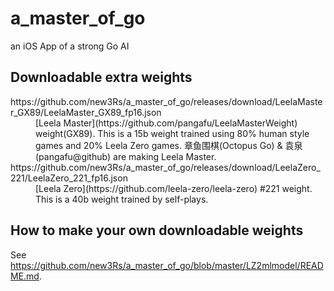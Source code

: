 # a_master_of_go
an iOS App of a strong Go AI

## Downloadable extra weights
<dl>
<dt>https://github.com/new3Rs/a_master_of_go/releases/download/LeelaMaster_GX89/LeelaMaster_GX89_fp16.json</dt>
<dd>[Leela Master](https://github.com/pangafu/LeelaMasterWeight) weight(GX89). This is a 15b weight trained using 80% human style games and 20% Leela Zero games. 章鱼围棋(Octopus Go) & 袁泉(pangafu@github) are making Leela Master.</dd>
<dt>https://github.com/new3Rs/a_master_of_go/releases/download/LeelaZero_221/LeelaZero_221_fp16.json</dt>
<dd>[Leela Zero](https://github.com/leela-zero/leela-zero) #221 weight. This is a 40b weight trained by self-plays.</dd>
</dl>

## How to make your own downloadable weights
See https://github.com/new3Rs/a_master_of_go/blob/master/LZ2mlmodel/README.md.